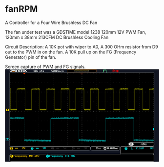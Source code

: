 # fanRPM
A Controller for a Four Wire Brushless DC Fan

The fan under test was a GDSTIME model 1238 120mm 12V PWM Fan, 120mm x 38mm 213CFM DC Brushless Cooling Fan

Circuit Description:
A 10K pot with wiper to A0,
A 300 OHm resistor from D9 out to the PWM in on the fan.
A 10K pull up on the FG (Frequency Generator) pin of the fan.

Screen capture of PWM and FG signals.
![CH1_PWM_CH2_FG.png](CH1_PWM_CH2_FG.png)


